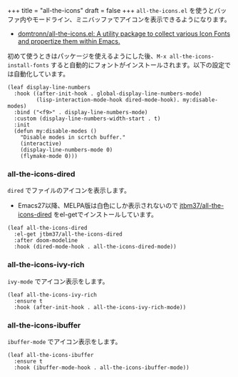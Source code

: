 +++
title = "all-the-icons"
draft = false
+++
`all-the-icons.el` を使うとバッファ内やモードライン、ミニバッファでアイコンを表示できるようになります。

* [domtronn/all-the-icons.el: A utility package to collect various Icon Fonts and propertize them within Emacs.](https://github.com/domtronn/all-the-icons.el)

初めて使うときはパッケージを使えるようにした後、`M-x all-the-icons-install-fonts` すると自動的にフォントがインストールされます。以下の設定では自動化しています。

```emacs-lisp
(leaf display-line-numbers
  :hook ((after-init-hook . global-display-line-numbers-mode)
		 (lisp-interaction-mode-hook dired-mode-hook). my:disable-modes)
  :bind ("<f9>" . display-line-numbers-mode)
  :custom (display-line-numbers-width-start . t)
  :init
  (defun my:disable-modes ()
	"Disable modes in scrtch buffer."
	(interactive)
	(display-line-numbers-mode 0)
	(flymake-mode 0)))
```
### all-the-icons-dired
`dired` でファイルのアイコンを表示します。

* Emacs27以降、MELPA版は白色にしか表示されないので [jtbm37/all-the-icons-dired](https://github.com/jtbm37/all-the-icons-dired) をel-getでインストールしています。
```elisp
(leaf all-the-icons-dired
  :el-get jtbm37/all-the-icons-dired
  :after doom-modeline
  :hook (dired-mode-hook . all-the-icons-dired-mode))
```
### all-the-icons-ivy-rich
`ivy-mode` でアイコン表示をします。
```elisp
(leaf all-the-icons-ivy-rich
  :ensure t
  :hook (after-init-hook . all-the-icons-ivy-rich-mode))
```

### all-the-icons-ibuffer
`ibuffer-mode` でアイコン表示をします。
```elisp
(leaf all-the-icons-ibuffer
  :ensure t
  :hook (ibuffer-mode-hook . all-the-icons-ibuffer-mode))
```
